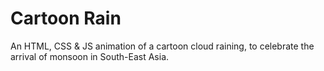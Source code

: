 # Cartoon Rain

An HTML, CSS & JS animation of a cartoon cloud raining, to celebrate the arrival of monsoon in South-East Asia.
